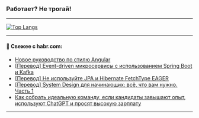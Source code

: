 ### Работает? Не трогай!

---
<!--
#### 🛠️ Technical stack:

![Java](https://img.shields.io/badge/Java-informational?logo=Oracle&style=flat&logoColor=white&color=FF4500)
![Kotlin](https://img.shields.io/badge/Kotlin-informational?logo=Kotlin&style=flat&logoColor=white&color=774D97)
![TS](https://img.shields.io/badge/TypeScript-informational?logo=typeScript&style=flat&logoColor=black&color=017acc)
![Python](https://img.shields.io/badge/Python-informational?logo=Python&style=flat&logoColor=black&color=ffdd54) <br>
![Spring](https://img.shields.io/badge/Spring-informational?logo=Spring&style=flat&logoColor=white&color=6DB33F) 
![SpringBoot](https://img.shields.io/badge/SpringBoot-informational?logo=SpringBoot&style=flat&logoColor=white&color=6DB33F)
![Nest](https://img.shields.io/badge/NestJS-informational?logo=NestJS&style=flat&logoColor=white&color=E0234E) 
![NodeJS](https://img.shields.io/badge/NodeJS-informational?logo=node.js&style=flat&logoColor=white&color=70A760)<br>
![PostgreSQL](https://img.shields.io/badge/PostgreSQL-informational?logo=PostgreSQL&style=flat&logoColor=white&color=DAA520)
![MongoDB](https://img.shields.io/badge/MongoDB-informational?logo=MongoDB&style=flat&logoColor=white&color=870000)
![Apache](https://img.shields.io/badge/Apache-informational?logo=apache&style=flat&logoColor=white&color=f74e28)

___ 
-->

<!--- #### 🛠️ : --->

[![Top Langs](https://github-readme-stats-82jvfl3w3-advtsettinggmailcoms-projects.vercel.app/api/top-langs/?username=zloylis&langs_count=10&hide_title=true&title_color=e6edf3&size_weight=0.5&count_weight=0.5&layout=compact&hide_progress=true&hide_border=true&theme=dracula)](https://github.com/zloylis)

<!---


####  :octocat:&nbsp;&nbsp; Статистика:

![GitHub stats](https://github-readme-stats-u2qms2cxw-advtsettinggmailcoms-projects.vercel.app/api?username=zloylis&show_icons=true&hide_border=true&theme=dracula&title_color=e6edf3&include_all_commits=true&count_private=true&hide_rank=false&hide_title=true&rank_icon=github)
-->
---

#### 💬 Свежее с habr.com:

<!-- BLOG-POST-LIST:START -->
- [Новое руководство по стилю Angular](https://habr.com/ru/articles/874470/?utm_source=habrahabr&utm_medium=rss&utm_campaign=874470)
- [[Перевод] Event-driven микросервисы с использованием Spring Boot и Kafka](https://habr.com/ru/companies/spring_aio/articles/874488/?utm_source=habrahabr&utm_medium=rss&utm_campaign=874488)
- [[Перевод] Не используйте JPA и Hibernate FetchType EAGER](https://habr.com/ru/articles/874484/?utm_source=habrahabr&utm_medium=rss&utm_campaign=874484)
- [[Перевод] System Design для начинающих: всё, что вам нужно. Часть 1](https://habr.com/ru/articles/873388/?utm_source=habrahabr&utm_medium=rss&utm_campaign=873388)
- [Как собрать идеальную команду, если кандидаты завышают опыт, используют ChatGPT и просят высокую зарплату](https://habr.com/ru/companies/rshb/articles/874174/?utm_source=habrahabr&utm_medium=rss&utm_campaign=874174)
<!-- BLOG-POST-LIST:END -->

---
